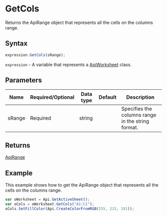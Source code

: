 # GetCols

Returns the ApiRange object that represents all the cells on the columns range.

## Syntax

```javascript
expression.GetCols(sRange);
```

`expression` - A variable that represents a [ApiWorksheet](../ApiWorksheet.md) class.

## Parameters

| **Name** | **Required/Optional** | **Data type** | **Default** | **Description** |
| ------------- | ------------- | ------------- | ------------- | ------------- |
| sRange | Required | string |  | Specifies the columns range in the string format. |

## Returns

[ApiRange](../../ApiRange/ApiRange.md)

## Example

This example shows how to get the ApiRange object that represents all the cells on the columns range.

```javascript
var oWorksheet = Api.GetActiveSheet();
var oCols = oWorksheet.GetCols("A1:C1");
oCols.SetFillColor(Api.CreateColorFromRGB(255, 213, 191));
```
